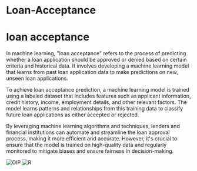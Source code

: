 # Loan-Acceptance
<h1>loan acceptance </h1>
<p>In machine learning, "loan acceptance" refers to the process of predicting whether a loan application should be approved or denied based on certain criteria and historical data. It involves developing a machine learning model that learns from past loan application data to make predictions on new, unseen loan applications.</p>
<p>To achieve loan acceptance prediction, a machine learning model is trained using a labeled dataset that includes features such as applicant information, credit history, income, employment details, and other relevant factors. The model learns patterns and relationships from this training data to classify future loan applications as either accepted or rejected.</p>
<p>By leveraging machine learning algorithms and techniques, lenders and financial institutions can automate and streamline the loan approval process, making it more efficient and accurate. However, it's crucial to ensure that the model is trained on high-quality data and regularly monitored to mitigate biases and ensure fairness in decision-making.</p>


![OIP](https://github.com/mohansharma077/Loan-Acceptance/assets/104629829/76a74b56-acc5-45d7-ad0c-d2052fb7b9fb)
![R](https://github.com/mohansharma077/Loan-Acceptance/assets/104629829/6728d52d-51ce-4a09-bb7c-457f7fe46f3e)
